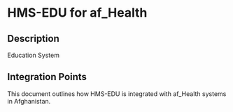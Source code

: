# HMS-EDU for af_Health

## Description

Education System

## Integration Points

This document outlines how HMS-EDU is integrated with af_Health systems in Afghanistan.
